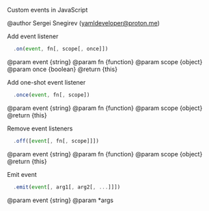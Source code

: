 Custom events in JavaScript

@author Sergei Snegirev (yamldeveloper@proton.me)
 
Add event listener

```javascript
  .on(event, fn[, scope[, once]])
```

@param event {string}
@param fn {function}
@param scope {object}
@param once {boolean}
@return {this}

Add one-shot event listener

```javascript
  .once(event, fn[, scope])
```

@param event {string}
@param fn {function}
@param scope {object}
@return {this}

Remove event listeners

```javascript
  .off([event[, fn[, scope]]])
```

@param event {string}
@param fn {function}
@param scope {object}
@return {this}

Emit event

```javascript
  .emit(event[, arg1[, arg2[, ...]]])
```

@param event {string}
@param *args
